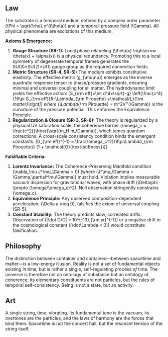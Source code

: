 ## Law
The substrate is a temporal medium defined by a complex order parameter \(\Phi = \sqrt{\rho}\,e^{i\theta}\) and a temporal-pressure field \(\Gamma\). All physical phenomena are excitations of this medium.

**Axioms & Emergence:**
1.  **Gauge Structure (SR-1):** Local phase relabeling \(\theta(x) \rightarrow \theta(x) + \alpha(x)\) is a physical redundancy. Promoting this to a local symmetry of degenerate temporal frames generates the SU(3)×SU(2)×U(1) gauge group as the required connection fields.
2.  **Metric Structure (SR-4, SR-5):** The medium exhibits constitutive elasticity. The effective metric \(g_{\mu\nu}\) emerges as the inverse quadratic response tensor to phase/pressure gradients, ensuring minimal and universal coupling for all matter. The hydrodynamic limit yields the effective action:
    \[S_{\rm eff}=\int d^4x\sqrt{-g} \left[\frac{c^4}{16\pi G_{\rm eff}}R-\Lambda_{\rm Pirouette} +\mathcal{L}_{\rm matter}\right]\]
    where \(\Lambda_{\rm Pirouette} = m^2V''(\Gamma)\) is the curvature of the pressure potential. This enforces the Equivalence Principle.
3.  **Regularization & Closure (SR-3, SR-6):** The theory is regularized by a physical UV saturation scale, the coherence barrier \(\omega_c = \frac{c^2}{\hbar}\sqrt{m_H m_\Gamma}\), which tames quantum corrections. A cross-scale consistency condition binds the emergent constants:
    \[G_{\rm eff}^{-1} = \frac{\omega_c^2}{8\pi\Lambda_{\rm Pirouette}} (1 + \mathcal{O}(\text{stiffness}))\]

**Falsifiable Criteria:**
1.  **Lorentz Invariance:** The Coherence-Preserving Manifold condition \(\nabla_\mu J^\mu_\Gamma = 0\) (where \(J^\mu_\Gamma = \Gamma\,\partial^\mu\Gamma\)) must hold. Violation implies measurable vacuum dispersion for gravitational waves, with phase drift \(\Delta\phi \propto (\omega/\omega_c)^2\). Null observation stringently constrains \(\omega_c\).
2.  **Equivalence Principle:** Any observed composition-dependent acceleration, \(\Delta a \neq 0\), falsifies the axiom of universal coupling (SR-5).
3.  **Constant Stability:** The theory predicts slow, correlated drifts. Observation of \(|\dot G/G| > 10^{-13}\,{\rm yr}^{-1}\) or a negative drift in the cosmological constant (\(\dot\Lambda < 0\)) would constitute falsification.

## Philosophy
The distinction between container and contained—between spacetime and matter—is a low-energy illusion. Reality is not a set of fundamental objects existing *in* time, but is rather a single, self-regulating process *of* time. The universe is therefore not an ontology of substance but an ontology of coherence; its elementary constituents are not particles, but the rules of temporal self-consistency. Being is not a state, but an activity.

## Art
A single string, time, vibrating. Its fundamental tone is the vacuum, its overtones are the particles, and the laws of harmony are the forces that bind them. Spacetime is not the concert hall, but the resonant tension of the string itself.